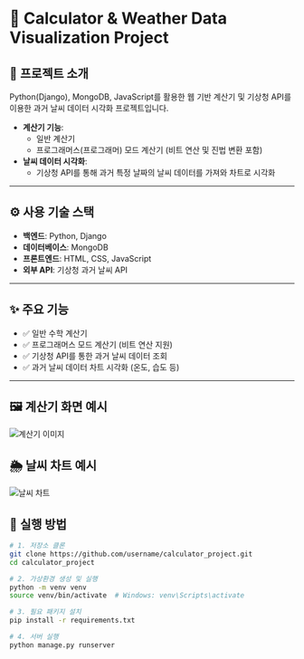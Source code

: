 # 🧮 Calculator & Weather Data Visualization Project

## 📌 프로젝트 소개
Python(Django), MongoDB, JavaScript를 활용한 웹 기반 계산기 및 기상청 API를 이용한 과거 날씨 데이터 시각화 프로젝트입니다.

- **계산기 기능**:
  - 일반 계산기
  - 프로그래머스(프로그래머) 모드 계산기 (비트 연산 및 진법 변환 포함)
- **날씨 데이터 시각화**:
  - 기상청 API를 통해 과거 특정 날짜의 날씨 데이터를 가져와 차트로 시각화

---

## ⚙️ 사용 기술 스택
- **백엔드**: Python, Django
- **데이터베이스**: MongoDB
- **프론트엔드**: HTML, CSS, JavaScript
- **외부 API**: 기상청 과거 날씨 API

---

## ✨ 주요 기능
- ✅ 일반 수학 계산기
- ✅ 프로그래머스 모드 계산기 (비트 연산 지원)
- ✅ 기상청 API를 통한 과거 날씨 데이터 조회
- ✅ 과거 날씨 데이터 차트 시각화 (온도, 습도 등)

---

## 🖼️ 계산기 화면 예시

![계산기 이미지](https://github.com/ysyoung1205/calculator_project/blob/main/calculator.png?raw=true)

## 🌦️ 날씨 차트 예시

![날씨 차트](https://github.com/ysyoung1205/calculator_project/blob/main/weatherChart.png?raw=true)





## 🚀 실행 방법
```bash
# 1. 저장소 클론
git clone https://github.com/username/calculator_project.git
cd calculator_project

# 2. 가상환경 생성 및 실행
python -m venv venv
source venv/bin/activate  # Windows: venv\Scripts\activate

# 3. 필요 패키지 설치
pip install -r requirements.txt

# 4. 서버 실행
python manage.py runserver
